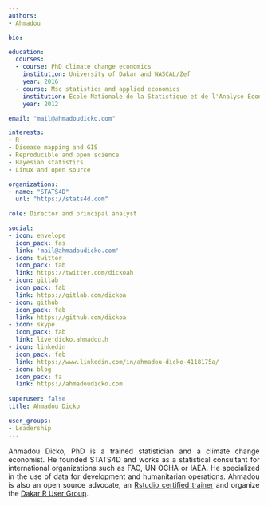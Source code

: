 ```yaml
---
authors:
- Ahmadou

bio: 

education:
  courses:
  - course: PhD climate change economics
    institution: University of Dakar and WASCAL/Zef
    year: 2016
  - course: Msc statistics and applied economics
    institution: Ecole Nationale de la Statistique et de l'Analyse Economique
    year: 2012

email: "mail@ahmadoudicko.com"

interests:
- R
- Disease mapping and GIS
- Reproducible and open science
- Bayesian statistics
- Linux and open source

organizations:
- name: "STATS4D"
  url: "https://stats4d.com"
  
role: Director and principal analyst

social:
- icon: envelope
  icon_pack: fas
  link: 'mail@ahmadoudicko.com'
- icon: twitter
  icon_pack: fab
  link: https://twitter.com/dickoah
- icon: gitlab
  icon_pack: fab
  link: https://gitlab.com/dickoa
- icon: github
  icon_pack: fab
  link: https://github.com/dickoa
- icon: skype
  icon_pack: fab
  link: live:dicko.ahmadou.h
- icon: linkedin
  icon_pack: fab
  link: https://www.linkedin.com/in/ahmadou-dicko-4118175a/
- icon: blog
  icon_pack: fa
  link: https://ahmadoudicko.com
  
superuser: false
title: Ahmadou Dicko

user_groups:
- Leadership
---
```

<style>
body {text-align: justify}
</style>
Ahmadou Dicko, PhD is a trained statistician and a climate change economist. He founded STATS4D and works as a statistical consultant for international organizations such as FAO, UN OCHA or IAEA. He specialized in the use of data for development and humanitarian operations.
Ahmadou is also an open source advocate, an [Rstudio certified trainer](https://education.rstudio.com/trainers/people/dicko+ahmadou/) and organize the [Dakar R User Group](https://www.meetup.com/DakaR-R-User-Group/).